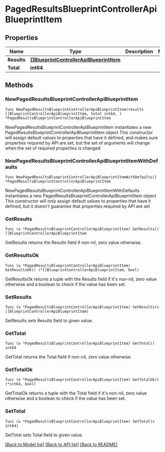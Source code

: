 # PagedResultsBlueprintControllerApiBlueprintItem

## Properties

Name | Type | Description | Notes
------------ | ------------- | ------------- | -------------
**Results** | [**[]BlueprintControllerApiBlueprintItem**](BlueprintControllerApiBlueprintItem.md) |  | 
**Total** | **int64** |  | 

## Methods

### NewPagedResultsBlueprintControllerApiBlueprintItem

`func NewPagedResultsBlueprintControllerApiBlueprintItem(results []BlueprintControllerApiBlueprintItem, total int64, ) *PagedResultsBlueprintControllerApiBlueprintItem`

NewPagedResultsBlueprintControllerApiBlueprintItem instantiates a new PagedResultsBlueprintControllerApiBlueprintItem object
This constructor will assign default values to properties that have it defined,
and makes sure properties required by API are set, but the set of arguments
will change when the set of required properties is changed

### NewPagedResultsBlueprintControllerApiBlueprintItemWithDefaults

`func NewPagedResultsBlueprintControllerApiBlueprintItemWithDefaults() *PagedResultsBlueprintControllerApiBlueprintItem`

NewPagedResultsBlueprintControllerApiBlueprintItemWithDefaults instantiates a new PagedResultsBlueprintControllerApiBlueprintItem object
This constructor will only assign default values to properties that have it defined,
but it doesn't guarantee that properties required by API are set

### GetResults

`func (o *PagedResultsBlueprintControllerApiBlueprintItem) GetResults() []BlueprintControllerApiBlueprintItem`

GetResults returns the Results field if non-nil, zero value otherwise.

### GetResultsOk

`func (o *PagedResultsBlueprintControllerApiBlueprintItem) GetResultsOk() (*[]BlueprintControllerApiBlueprintItem, bool)`

GetResultsOk returns a tuple with the Results field if it's non-nil, zero value otherwise
and a boolean to check if the value has been set.

### SetResults

`func (o *PagedResultsBlueprintControllerApiBlueprintItem) SetResults(v []BlueprintControllerApiBlueprintItem)`

SetResults sets Results field to given value.


### GetTotal

`func (o *PagedResultsBlueprintControllerApiBlueprintItem) GetTotal() int64`

GetTotal returns the Total field if non-nil, zero value otherwise.

### GetTotalOk

`func (o *PagedResultsBlueprintControllerApiBlueprintItem) GetTotalOk() (*int64, bool)`

GetTotalOk returns a tuple with the Total field if it's non-nil, zero value otherwise
and a boolean to check if the value has been set.

### SetTotal

`func (o *PagedResultsBlueprintControllerApiBlueprintItem) SetTotal(v int64)`

SetTotal sets Total field to given value.



[[Back to Model list]](../README.md#documentation-for-models) [[Back to API list]](../README.md#documentation-for-api-endpoints) [[Back to README]](../README.md)


